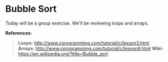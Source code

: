 # Bubble Sort

Today will be a group exercise. We'll be reviewing loops and arrays.

**References:**

> **Loops:** http://www.cprogramming.com/tutorial/c/lesson3.html  
> **Arrays:** http://www.cprogramming.com/tutorial/c/lesson8.html
> **Wiki:** https://en.wikipedia.org/?title=Bubble_sort
